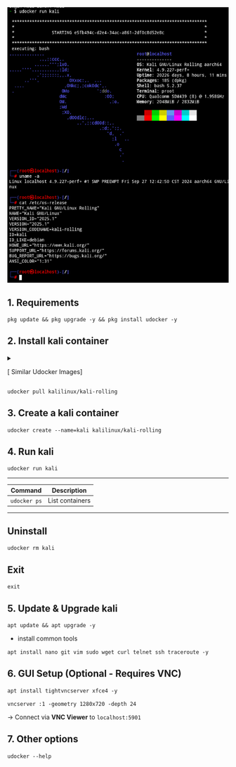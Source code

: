 <img src="https://github.com/xiv3r/kali-termux-udocker/blob/main/udocker.png">

## 1. Requirements 
```
pkg update && pkg upgrade -y && pkg install udocker -y
```
## 2. Install kali container
<details><summary>

[ Similar Udocker Images]
</summary>
  
- Blackarch
```
udocker pull blackarchlinux/blackarch
```
- Archlinux
```
udocker pull archlinux
```
- Ubuntu 
```
udocker pull ubuntu:22.04
```
- Debian
```
udocker pull debian:bookworm
```
- Alpine
```
udocker pull alpine:latest
```
- CentOS
```
udocker pull centos:7
```
- Parrot Sec
```
udocker pull parrotsec/security:latest
```
- Fedora
```
udocker pull fedora:latest
```
- Gentoo
```
udocker pull gentoo/stage3
```
- Opensuse
```
udocker pull opensuse/leap:latest
```
- Slackware
```
udocker pull vbatts/slackware:latest
```
- Void
```
udocker pull voidlinux/voidlinux
```
- Alma
```
udocker pull almalinux:9
```
- Artix
```
udocker pull artixlinux/base
```
</details>


```
udocker pull kalilinux/kali-rolling
```
## 3. Create a kali container
```
udocker create --name=kali kalilinux/kali-rolling  
```
## 4. Run kali
```
udocker run kali  
```
---
| Command | Description |  
|---------|-------------|  
| `udocker ps` | List containers |

---

## Uninstall 
```
udocker rm kali
```
## Exit
```
exit
```
## 5. Update & Upgrade kali
```
apt update && apt upgrade -y
```
- install common tools
```
apt install nano git vim sudo wget curl telnet ssh traceroute -y
```
## 6. GUI Setup (Optional - Requires VNC)
```
apt install tightvncserver xfce4 -y
```
```
vncserver :1 -geometry 1280x720 -depth 24  
```  
→ Connect via **VNC Viewer** to `localhost:5901`

## 7. Other options
```
udocker --help
```

